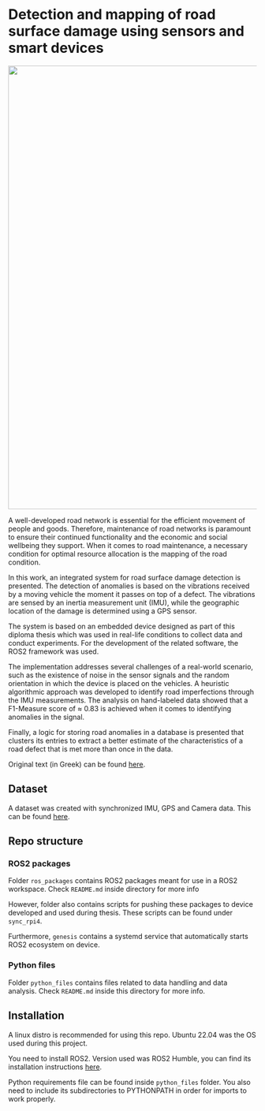 # Detection and mapping of road surface damage using sensors and smart devices

<p align="center">
  <img src="https://github.com/user-attachments/assets/a763b347-f43f-4f9c-9786-7c4c0e5a512d" width="900" align="center">
</p>

Α well-developed road network is essential for the efficient movement of people and goods. Therefore, maintenance of road networks is paramount to ensure their continued functionality and the economic and social wellbeing they support. When it comes to road maintenance, a necessary condition for optimal resource allocation is the mapping of the road condition. 

In this work, an integrated system for road surface damage detection is presented. Τhe detection of anomalies is based on the vibrations received by a moving vehicle the moment it passes on top of a defect. The vibrations are sensed by an inertia measurement unit (IMU), while the geographic location of the damage is determined using a GPS sensor. 

The system is based on an embedded device designed as part of this diploma thesis which was used in real-life conditions to collect data and conduct experiments. For the development of the related software, the ROS2 framework was used. 

The implementation addresses several challenges of a real-world scenario, such as the existence of noise in the sensor signals and the random orientation in which the device is placed on the vehicles. A heuristic algorithmic approach was developed to identify road imperfections through the IMU measurements. The analysis on hand-labeled data showed that a F1-Measure score of ≈ 0.83 is achieved when it comes to identifying anomalies in the signal. 

Finally, a logic for storing road anomalies in a database is presented that clusters its entries to extract a better estimate of the characteristics of a road defect that is met more than once in the data.

Original text (in Greek) can be found [here](https://ikee.lib.auth.gr/record/356524/files/KotarelasNikolaos.pdf).

## Dataset

A dataset was created with synchronized IMU, GPS and Camera data. This can be found [here](https://www.kaggle.com/datasets/nickkotarelas/road-quality-dataset).


## Repo structure
### ROS2 packages

Folder `ros_packages` contains ROS2 packages meant for use in a ROS2 workspace. Check `README.md` inside directory for more info

However, folder also contains scripts for pushing these packages to device developed and used during thesis. These scripts can be found under `sync_rpi4`.

Furthermore, `genesis` contains a systemd service that automatically starts ROS2 ecosystem on device.

### Python files

Folder `python_files` contains files related to data handling and data analysis. Check `README.md` inside this directory for more info.


## Installation

A linux distro is recommended for using this repo. Ubuntu 22.04 was the OS used during this project.

You need to install ROS2. Version used was ROS2 Humble, you can find its installation instructions [here](https://docs.ros.org/en/humble/Installation/Ubuntu-Install-Debians.html).

Python requirements file can be found inside `python_files` folder. You also need to include its subdirectories to PYTHONPATH in order for imports to work properly.
